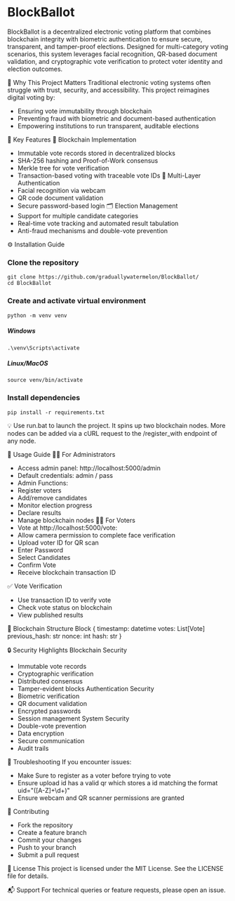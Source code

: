 # BlockBallot
BlockBallot is a decentralized electronic voting platform that combines blockchain integrity with biometric authentication to ensure secure, transparent, and tamper-proof elections. Designed for multi-category voting scenarios, this system leverages facial recognition, QR-based document validation, and cryptographic vote verification to protect voter identity and election outcomes.

🚀 Why This Project Matters
Traditional electronic voting systems often struggle with trust, security, and accessibility. This project reimagines digital voting by:
- Ensuring vote immutability through blockchain
- Preventing fraud with biometric and document-based authentication
- Empowering institutions to run transparent, auditable elections

🔐 Key Features
🧱 Blockchain Implementation
- Immutable vote records stored in decentralized blocks
- SHA-256 hashing and Proof-of-Work consensus
- Merkle tree for vote verification
- Transaction-based voting with traceable vote IDs
🧠 Multi-Layer Authentication
- Facial recognition via webcam
- QR code document validation
- Secure password-based login
🗂️ Election Management
- Support for multiple candidate categories
- Real-time vote tracking and automated result tabulation
- Anti-fraud mechanisms and double-vote prevention



⚙️ Installation Guide
### Clone the repository
```
git clone https://github.com/graduallywatermelon/BlockBallot/
cd BlockBallot
```
### Create and activate virtual environment
```
python -m venv venv
```
##### Windows
```
.\venv\Scripts\activate
```
##### Linux/MacOS
```
source venv/bin/activate
```
### Install dependencies
```
pip install -r requirements.txt
```

💡 Use run.bat to launch the project. It spins up two blockchain nodes. More nodes can be added via a cURL request to the /register_with endpoint of any node.


🧭 Usage Guide
👨‍💼 For Administrators
- Access admin panel: http://localhost:5000/admin
- Default credentials: admin / pass
- Admin Functions:
- Register voters
- Add/remove candidates
- Monitor election progress
- Declare results
- Manage blockchain nodes
🧑‍💻 For Voters
- Vote at http://localhost:5000/vote:
- Allow camera permission to complete face verification
- Upload voter ID for QR scan
- Enter Password
- Select Candidates
- Confirm Vote
- Receive blockchain transaction ID

✅ Vote Verification
- Use transaction ID to verify vote
- Check vote status on blockchain
- View published results

🧱 Blockchain Structure
Block {
    timestamp: datetime
    votes: List[Vote]
    previous_hash: str
    nonce: int
    hash: str
}



🔒 Security Highlights
Blockchain Security
- Immutable vote records
- Cryptographic verification
- Distributed consensus
- Tamper-evident blocks
Authentication Security
- Biometric verification
- QR document validation
- Encrypted passwords
- Session management
System Security
- Double-vote prevention
- Data encryption
- Secure communication
- Audit trails

🧪 Troubleshooting
If you encounter issues:
- Make Sure to register as a voter before trying to vote
- Ensure upload id has a valid qr which stores a id matching the format uid="([A-Z]+\d+)"
- Ensure webcam and QR scanner permissions are granted

🤝 Contributing
- Fork the repository
- Create a feature branch
- Commit your changes
- Push to your branch
- Submit a pull request

📄 License
This project is licensed under the MIT License. See the LICENSE file for details.

📬 Support
For technical queries or feature requests, please open an issue.
